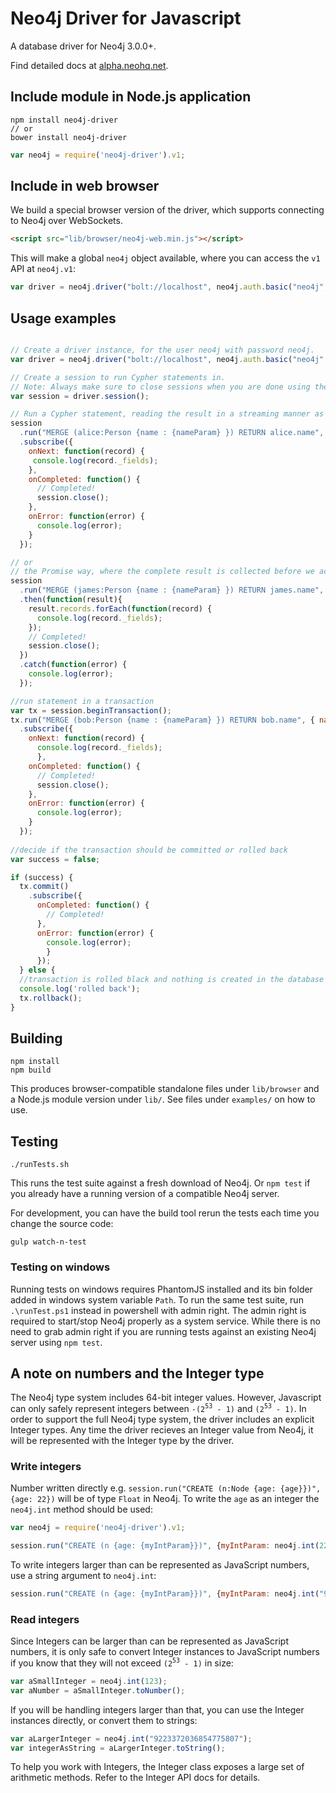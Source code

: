 # Neo4j Driver for Javascript


A database driver for Neo4j 3.0.0+.

Find detailed docs at [alpha.neohq.net](http://alpha.neohq.net/docs/javascript-driver/).

## Include module in Node.js application

```shell
npm install neo4j-driver
// or
bower install neo4j-driver
```

```javascript
var neo4j = require('neo4j-driver').v1;
```

## Include in web browser

We build a special browser version of the driver, which supports connecting to Neo4j over WebSockets.

```html
<script src="lib/browser/neo4j-web.min.js"></script>
```

This will make a global `neo4j` object available, where you can access the `v1` API at `neo4j.v1`:

```javascript
var driver = neo4j.driver("bolt://localhost", neo4j.auth.basic("neo4j", "neo4j"));
```

## Usage examples

```javascript

// Create a driver instance, for the user neo4j with password neo4j.
var driver = neo4j.driver("bolt://localhost", neo4j.auth.basic("neo4j", "neo4j"));

// Create a session to run Cypher statements in.
// Note: Always make sure to close sessions when you are done using them!
var session = driver.session();

// Run a Cypher statement, reading the result in a streaming manner as records arrive:
session
  .run("MERGE (alice:Person {name : {nameParam} }) RETURN alice.name", { nameParam:'Alice' })
  .subscribe({
    onNext: function(record) {
     console.log(record._fields);
    },
    onCompleted: function() {
      // Completed!
      session.close();
    },
    onError: function(error) {
      console.log(error);
    }
  });

// or
// the Promise way, where the complete result is collected before we act on it:
session
  .run("MERGE (james:Person {name : {nameParam} }) RETURN james.name", { nameParam:'James' })
  .then(function(result){
    result.records.forEach(function(record) {
      console.log(record._fields);
    });
    // Completed!
    session.close();
  })
  .catch(function(error) {
    console.log(error);
  });

//run statement in a transaction
var tx = session.beginTransaction();
tx.run("MERGE (bob:Person {name : {nameParam} }) RETURN bob.name", { nameParam:'Bob' })
  .subscribe({
    onNext: function(record) {
      console.log(record._fields);
      },
    onCompleted: function() {
      // Completed!
      session.close();
    },
    onError: function(error) {
      console.log(error);
    }
  });
  
//decide if the transaction should be committed or rolled back
var success = false;

if (success) {
  tx.commit()
    .subscribe({
      onCompleted: function() {
        // Completed!
      },
      onError: function(error) {
        console.log(error);
        }
      });
  } else {
  //transaction is rolled black and nothing is created in the database
  console.log('rolled back');
  tx.rollback();
}
```

## Building

    npm install
    npm build

This produces browser-compatible standalone files under `lib/browser` and a Node.js module version under `lib/`.
See files under `examples/` on how to use.

## Testing

    ./runTests.sh

This runs the test suite against a fresh download of Neo4j.
Or `npm test` if you already have a running version of a compatible Neo4j server.

For development, you can have the build tool rerun the tests each time you change
the source code:

    gulp watch-n-test

### Testing on windows
Running tests on windows requires PhantomJS installed and its bin folder added in windows system variable `Path`.
To run the same test suite, run `.\runTest.ps1` instead in powershell with admin right.
The admin right is required to start/stop Neo4j properly as a system service.
While there is no need to grab admin right if you are running tests against an existing Neo4j server using `npm test`.

## A note on numbers and the Integer type
The Neo4j type system includes 64-bit integer values.
However, Javascript can only safely represent integers between `-(2`<sup>`53`</sup>` - 1)` and `(2`<sup>`53`</sup>` - 1)`.
In order to support the full Neo4j type system, the driver includes an explicit Integer types.
Any time the driver recieves an Integer value from Neo4j, it will be represented with the Integer type by the driver.

### Write integers
Number written directly e.g. `session.run("CREATE (n:Node {age: {age}})", {age: 22})` will be of type `Float` in Neo4j.
To write the `age` as an integer the `neo4j.int` method should be used:

```javascript
var neo4j = require('neo4j-driver').v1;

session.run("CREATE (n {age: {myIntParam}})", {myIntParam: neo4j.int(22)});
```

To write integers larger than can be represented as JavaScript numbers, use a string argument to `neo4j.int`:

```javascript
session.run("CREATE (n {age: {myIntParam}})", {myIntParam: neo4j.int("9223372036854775807")});
```

### Read integers
Since Integers can be larger than can be represented as JavaScript numbers, it is only safe to convert Integer instances to JavaScript numbers if you know that they will not exceed `(2`<sup>`53`</sup>` - 1)` in size:

```javascript
var aSmallInteger = neo4j.int(123);
var aNumber = aSmallInteger.toNumber();
```

If you will be handling integers larger than that, you can use the Integer instances directly, or convert them to strings:

```javascript
var aLargerInteger = neo4j.int("9223372036854775807");
var integerAsString = aLargerInteger.toString();
```

To help you work with Integers, the Integer class exposes a large set of arithmetic methods.
Refer to the Integer API docs for details.
